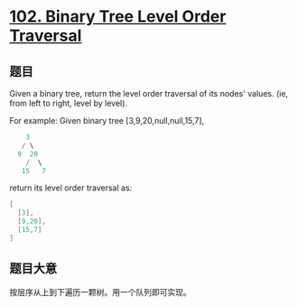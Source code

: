 # [102. Binary Tree Level Order Traversal](https://leetcode.com/problems/binary-tree-level-order-traversal/)

## 题目


Given a binary tree, return the level order traversal of its nodes' values. (ie, from left to right, level by level).

For example:
Given binary tree [3,9,20,null,null,15,7],

```c
    3
   / \
  9  20
    /  \
   15   7
```

return its level order traversal as:

```c
[
  [3],
  [9,20],
  [15,7]
]
```
 

## 题目大意

按层序从上到下遍历一颗树。用一个队列即可实现。



